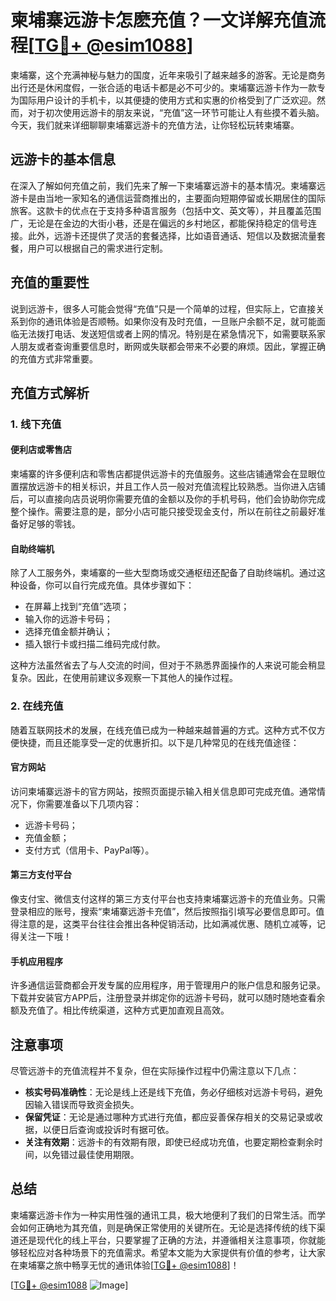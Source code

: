 # 柬埔寨远游卡怎麽充值？一文详解充值流程[[TG💪+ @esim1088](https://t.me/s/esim1088)]

柬埔寨，这个充满神秘与魅力的国度，近年来吸引了越来越多的游客。无论是商务出行还是休闲度假，一张合适的电话卡都是必不可少的。柬埔寨远游卡作为一款专为国际用户设计的手机卡，以其便捷的使用方式和实惠的价格受到了广泛欢迎。然而，对于初次使用远游卡的朋友来说，“充值”这一环节可能让人有些摸不着头脑。今天，我们就来详细聊聊柬埔寨远游卡的充值方法，让你轻松玩转柬埔寨。

## 远游卡的基本信息

在深入了解如何充值之前，我们先来了解一下柬埔寨远游卡的基本情况。柬埔寨远游卡是由当地一家知名的通信运营商推出的，主要面向短期停留或长期居住的国际旅客。这款卡的优点在于支持多种语言服务（包括中文、英文等），并且覆盖范围广，无论是在金边的大街小巷，还是在偏远的乡村地区，都能保持稳定的信号连接。此外，远游卡还提供了灵活的套餐选择，比如语音通话、短信以及数据流量套餐，用户可以根据自己的需求进行定制。

## 充值的重要性

说到远游卡，很多人可能会觉得“充值”只是一个简单的过程，但实际上，它直接关系到你的通讯体验是否顺畅。如果你没有及时充值，一旦账户余额不足，就可能面临无法拨打电话、发送短信或者上网的情况。特别是在紧急情况下，如需要联系家人朋友或者查询重要信息时，断网或失联都会带来不必要的麻烦。因此，掌握正确的充值方式非常重要。

## 充值方式解析

### 1. 线下充值

#### 便利店或零售店
柬埔寨的许多便利店和零售店都提供远游卡的充值服务。这些店铺通常会在显眼位置摆放远游卡的相关标识，并且工作人员一般对充值流程比较熟悉。当你进入店铺后，可以直接向店员说明你需要充值的金额以及你的手机号码，他们会协助你完成整个操作。需要注意的是，部分小店可能只接受现金支付，所以在前往之前最好准备好足够的零钱。

#### 自助终端机
除了人工服务外，柬埔寨的一些大型商场或交通枢纽还配备了自助终端机。通过这种设备，你可以自行完成充值。具体步骤如下：
- 在屏幕上找到“充值”选项；
- 输入你的远游卡号码；
- 选择充值金额并确认；
- 插入银行卡或扫描二维码完成付款。

这种方法虽然省去了与人交流的时间，但对于不熟悉界面操作的人来说可能会稍显复杂。因此，在使用前建议多观察一下其他人的操作过程。

### 2. 在线充值

随着互联网技术的发展，在线充值已成为一种越来越普遍的方式。这种方式不仅方便快捷，而且还能享受一定的优惠折扣。以下是几种常见的在线充值途径：

#### 官方网站
访问柬埔寨远游卡的官方网站，按照页面提示输入相关信息即可完成充值。通常情况下，你需要准备以下几项内容：
- 远游卡号码；
- 充值金额；
- 支付方式（信用卡、PayPal等）。

#### 第三方支付平台
像支付宝、微信支付这样的第三方支付平台也支持柬埔寨远游卡的充值业务。只需登录相应的账号，搜索“柬埔寨远游卡充值”，然后按照指引填写必要信息即可。值得注意的是，这类平台往往会推出各种促销活动，比如满减优惠、随机立减等，记得关注一下哦！

#### 手机应用程序
许多通信运营商都会开发专属的应用程序，用于管理用户的账户信息和服务记录。下载并安装官方APP后，注册登录并绑定你的远游卡号码，就可以随时随地查看余额及充值了。相比传统渠道，这种方式更加直观且高效。

## 注意事项

尽管远游卡的充值流程并不复杂，但在实际操作过程中仍需注意以下几点：

- **核实号码准确性**：无论是线上还是线下充值，务必仔细核对远游卡号码，避免因输入错误而导致资金损失。
- **保留凭证**：无论是通过哪种方式进行充值，都应妥善保存相关的交易记录或收据，以便日后查询或投诉时有据可依。
- **关注有效期**：远游卡的有效期有限，即使已经成功充值，也要定期检查剩余时间，以免错过最佳使用期限。

## 总结

柬埔寨远游卡作为一种实用性强的通讯工具，极大地便利了我们的日常生活。而学会如何正确地为其充值，则是确保正常使用的关键所在。无论是选择传统的线下渠道还是现代化的线上平台，只要掌握了正确的方法，并遵循相关注意事项，你就能够轻松应对各种场景下的充值需求。希望本文能为大家提供有价值的参考，让大家在柬埔寨之旅中畅享无忧的通讯体验[[TG💪+ @esim1088](https://t.me/s/esim1088)]！

[[TG💪+ @esim1088](https://t.me/s/esim1088) ![Image](https://i.postimg.cc/4NQfJmqS/Snipaste-2025-05-13-00-14-12.png)]